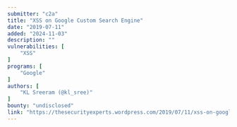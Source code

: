 ```yaml
---
submitter: "c2a"
title: "XSS on Google Custom Search Engine"
date: "2019-07-11"
added: "2024-11-03"
description: ""
vulnerabilities: [
    "XSS"
]
programs: [
    "Google"
]
authors: [
    "KL Sreeram (@kl_sree)"
]
bounty: "undisclosed"
link: "https://thesecurityexperts.wordpress.com/2019/07/11/xss-on-google-custom-search-engine/"
---
```




